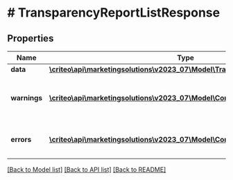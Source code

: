 # # TransparencyReportListResponse

## Properties

Name | Type | Description | Notes
------------ | ------------- | ------------- | -------------
**data** | [**\criteo\api\marketingsolutions\v2023_07\Model\TransparencyReportResource[]**](TransparencyReportResource.md) |  | [optional]
**warnings** | [**\criteo\api\marketingsolutions\v2023_07\Model\CommonProblem[]**](CommonProblem.md) | Warnings that occured during this call. | [optional] [readonly]
**errors** | [**\criteo\api\marketingsolutions\v2023_07\Model\CommonProblem[]**](CommonProblem.md) | Errors that occured during this call. | [optional] [readonly]

[[Back to Model list]](../../README.md#models) [[Back to API list]](../../README.md#endpoints) [[Back to README]](../../README.md)
